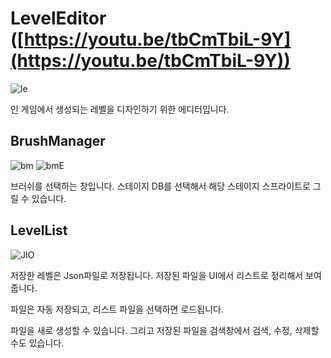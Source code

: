 # LevelEditor ([https://youtu.be/tbCmTbiL-9Y](https://youtu.be/tbCmTbiL-9Y))

![le](https://user-images.githubusercontent.com/36800639/152982460-1968d615-c123-4f23-b487-5e6d56719a92.PNG)

인 게임에서 생성되는 레벨을 디자인하기 위한 에디터입니다.

## BrushManager
![bm](https://user-images.githubusercontent.com/36800639/152983511-61ff7009-b20a-48d8-b719-c6dea162ec41.PNG)
![bmE](https://user-images.githubusercontent.com/36800639/152983521-42e3a692-feef-456d-891a-4d1867d1793e.PNG)

브러쉬를 선택하는 창입니다. 스테이지 DB를 선택해서 해당 스테이지 스프라이트로 그릴 수 있습니다.



## LevelList
![JIO](https://user-images.githubusercontent.com/36800639/152983534-baa769f1-036f-43d8-96f0-97cc65e37c61.PNG)

저장한 레벨은 Json파일로 저장됩니다. 저장된 파일을 UI에서 리스트로 정리해서 보여줍니다.

파일은 자동 저장되고, 리스트 파일을 선택하면 로드됩니다.

파일을 새로 생성할 수 있습니다. 그리고 저장된 파일을 검색창에서 검색, 수정, 삭제할 수도 있습니다.

